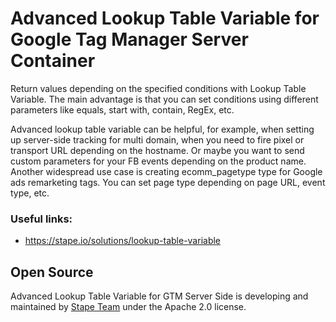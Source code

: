 # Advanced Lookup Table Variable for Google Tag Manager Server Container

Return values depending on the specified conditions with Lookup Table Variable.
The main advantage is that you can set conditions using different parameters like equals, start with, contain, RegEx, etc.

Advanced lookup table variable can be helpful, for example, when setting up server-side tracking for multi domain, when you need to fire pixel or transport URL depending on the hostname. Or maybe you want to send custom parameters for your FB events depending on the product name. Another widespread use case is creating ecomm_pagetype type for Google ads remarketing tags. You can set page type depending on page URL, event type, etc.


 ### Useful links:

 - https://stape.io/solutions/lookup-table-variable

## Open Source

Advanced Lookup Table Variable for GTM Server Side is developing and maintained by [Stape Team](https://stape.io/) under the Apache 2.0 license.
